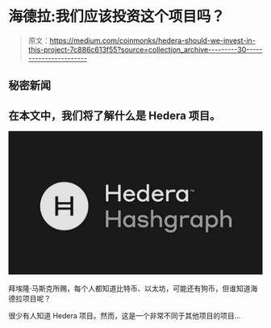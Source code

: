 # 海德拉:我们应该投资这个项目吗？

> 原文：<https://medium.com/coinmonks/hedera-should-we-invest-in-this-project-7c886c613f55?source=collection_archive---------30----------------------->

## 秘密新闻

## 在本文中，我们将了解什么是 Hedera 项目。

![](img/10f3f9306c9463bbc97e56047de45dce.png)

拜埃隆·马斯克所赐，每个人都知道比特币、以太坊，可能还有狗币，但谁知道海德拉项目呢？

很少有人知道 Hedera 项目。然而，这是一个非常不同于其他项目的项目…